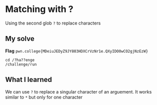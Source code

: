 # Matching with ?

Using the second glob `?` to replace characters

## My solve
**Flag** `pwn.college{MDeiuJEDyZ9JY803HDXCrVzNr1e.QXyIDO0wCO2gjNzEzW}`

```
cd /?ha??enge
/challenge/run
```

## What I learned
We can use `?` to replace a singular character of an arguement. It works similar to `*` but only for one character